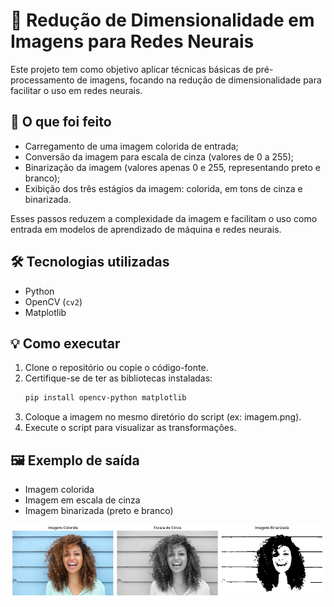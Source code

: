 # 🧠 Redução de Dimensionalidade em Imagens para Redes Neurais

Este projeto tem como objetivo aplicar técnicas básicas de pré-processamento de imagens, focando na redução de dimensionalidade para facilitar o uso em redes neurais.

## 📌 O que foi feito

- Carregamento de uma imagem colorida de entrada;
- Conversão da imagem para escala de cinza (valores de 0 a 255);
- Binarização da imagem (valores apenas 0 e 255, representando preto e branco);
- Exibição dos três estágios da imagem: colorida, em tons de cinza e binarizada.

Esses passos reduzem a complexidade da imagem e facilitam o uso como entrada em modelos de aprendizado de máquina e redes neurais.

## 🛠 Tecnologias utilizadas

- Python
- OpenCV (`cv2`)
- Matplotlib

## 💡 Como executar

1. Clone o repositório ou copie o código-fonte.
2. Certifique-se de ter as bibliotecas instaladas:
   ```bash
   pip install opencv-python matplotlib
   ```
3. Coloque a imagem no mesmo diretório do script (ex: imagem.png).
4. Execute o script para visualizar as transformações.

## 🖼 Exemplo de saída

- Imagem colorida
- Imagem em escala de cinza
- Imagem binarizada (preto e branco)

![alt text](https://github.com/KatiellySantos/Projetos_de_Machine_Learning_Training/blob/c2b8919df6a0a30edb6cf55876fa19d457597da6/02_Redu%C3%A7%C3%A3o%20de%20Dimensionalidade%20em%20Imagens%20para%20Redes%20Neurais/40.png)


